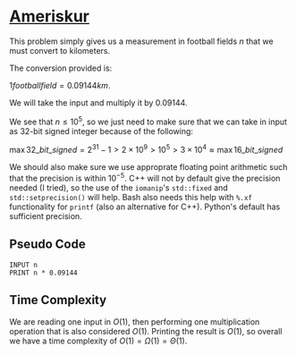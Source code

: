 # [Ameriskur]("https://open.kattis.com/problems/ameriskur")

This problem simply gives us a measurement in football fields $n$ that we must convert to kilometers.

The conversion provided is:

$1 football field = 0.09144 km$.

We will take the input and multiply it by $0.09144$.

We see that $n \leq 10^5$, so we just need to make sure that we can take in input as 32-bit signed integer because of the following:

$\max 32\_bit\_signed = 2^{31}-1 > 2 \times 10^9 > 10^5 > 3 \times 10^4 \approx \max 16\_bit\_signed$

We should also make sure we use approprate floating point arithmetic such that the precision is within $10^{-5}$. C++ will not by default give the precision needed (I tried), so the use of the `iomanip`'s `std::fixed` and `std::setprecision()` will help. Bash also needs this help with `%.xf` functionality for `printf` (also an alternative for C++). Python's default has sufficient precision.

## Pseudo Code
```
INPUT n
PRINT n * 0.09144
```

## Time Complexity
We are reading one input in $O(1)$, then performing one multiplication operation that is also considered $O(1)$. Printing the result is $O(1)$, so overall we have a time complexity of $O(1) = \Omega(1) = \Theta(1)$.